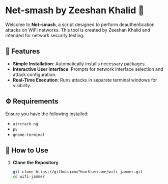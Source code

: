 # Net-smash by Zeeshan Khalid 🚀

Welcome to **Net-smash**, a script designed to perform deauthentication attacks on WiFi networks. This tool is created by Zeeshan Khalid and intended for network security testing.

## 📜 Features

- **Simple Installation**: Automatically installs necessary packages.
- **Interactive User Interface**: Prompts for network interface selection and attack configuration.
- **Real-Time Execution**: Runs attacks in separate terminal windows for visibility.

## ⚙️ Requirements

Ensure you have the following installed:

- `aircrack-ng`
- `pv`
- `gnome-terminal`



## 🚀 How to Use

1. **Clone the Repository**

   ```bash
   git clone https://github.com/YourUsername/wifi-jammer.git
   cd wifi-jammer
